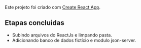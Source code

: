 Este projeto foi criado com [Create React App](https://github.com/facebookincubator/create-react-app).

## Etapas concluidas

- Subindo arquivos do ReactJs e limpando pasta.
- Adicionando banco de dados fictício e modulo json-server.
